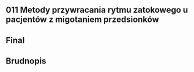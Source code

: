 ## 011 Metody przywracania rytmu zatokowego u pacjentów z migotaniem przedsionków

## Final

## Brudnopis


